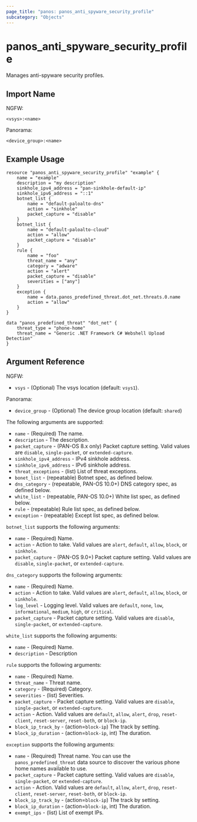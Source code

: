 ```yaml
---
page_title: "panos: panos_anti_spyware_security_profile"
subcategory: "Objects"
---
```


# panos_anti_spyware_security_profile

Manages anti-spyware security profiles.

## Import Name

NGFW:

```shell
<vsys>:<name>
```

Panorama:

```shell
<device_group>:<name>
```


## Example Usage

```hcl
resource "panos_anti_spyware_security_profile" "example" {
    name = "example"
    description = "my description"
    sinkhole_ipv4_address = "pan-sinkhole-default-ip"
    sinkhole_ipv6_address = "::1"
    botnet_list {
        name = "default-paloalto-dns"
        action = "sinkhole"
        packet_capture = "disable"
    }
    botnet_list {
        name = "default-paloalto-cloud"
        action = "allow"
        packet_capture = "disable"
    }
    rule {
        name = "foo"
        threat_name = "any"
        category = "adware"
        action = "alert"
        packet_capture = "disable"
        severities = ["any"]
    }
    exception {
        name = data.panos_predefined_threat.dot_net.threats.0.name
        action = "allow"
    }
}

data "panos_predefined_threat" "dot_net" {
    threat_type = "phone-home"
    threat_name = "Generic .NET Framework C# Webshell Upload Detection"
}
```

## Argument Reference

NGFW:

* `vsys` - (Optional) The vsys location (default: `vsys1`).

Panorama:

* `device_group` - (Optional) The device group location (default: `shared`)

The following arguments are supported:

* `name` - (Required) The name.
* `description` - The description.
* `packet_capture` - (PAN-OS 8.x only) Packet capture setting.  Valid values
  are `disable`, `single-packet`, or `extended-capture`.
* `sinkhole_ipv4_address` - IPv4 sinkhole address.
* `sinkhole_ipv6_address` - IPv6 sinkhole address.
* `threat_exceptions` - (list) List of threat exceptions.
* `bonet_list` - (repeatable) Botnet spec, as defined below.
* `dns_category` - (repeatable, PAN-OS 10.0+) DNS category spec, as defined below.
* `white_list` - (repeatable, PAN-OS 10.0+) White list spec, as defined below.
* `rule` - (repeatable) Rule list spec, as defined below.
* `exception` - (repeatable) Except list spec, as defined below.

`botnet_list` supports the following arguments:

* `name` - (Required) Name.
* `action` - Action to take.  Valid values are `alert`, `default`, `allow`,
  `block`, or `sinkhole`.
* `packet_capture` - (PAN-OS 9.0+) Packet capture setting.  Valid values
  are `disable`, `single-packet`, or `extended-capture`.


`dns_category` supports the following arguments:

* `name` - (Required) Name.
* `action` - Action to take.  Valid values are `alert`, `default`, `allow`,
  `block`, or `sinkhole`.
* `log_level` - Logging level.  Valid values are `default`, `none`, `low`,
  `informational`, `medium`, `high`, or `critical`.
* `packet_capture` - Packet capture setting.  Valid values
  are `disable`, `single-packet`, or `extended-capture`.

`white_list` supports the following arguments:

* `name` - (Required) Name.
* `description` - Description

`rule` supports the following arguments:

* `name` - (Required) Name.
* `threat_name` - Threat name.
* `category` - (Required) Category.
* `severities` - (list) Severities.
* `packet_capture` - Packet capture setting.  Valid values
  are `disable`, `single-packet`, or `extended-capture`.
* `action` - Action.  Valid values are `default`, `allow`, `alert`, `drop`,
  `reset-client`, `reset-server`, `reset-both`, or `block-ip`.
* `block_ip_track_by` - (action=`block-ip`) The track by setting.
* `block_ip_duration` - (action=`block-ip`, int) The duration.

`exception` supports the following arguments:

* `name` - (Required) Threat name.  You can use the `panos_predefined_threat` data
  source to discover the various phone home names available to use.
* `packet_capture` - Packet capture setting.  Valid values
  are `disable`, `single-packet`, or `extended-capture`.
* `action` - Action.  Valid values are `default`, `allow`, `alert`, `drop`,
  `reset-client`, `reset-server`, `reset-both`, or `block-ip`.
* `block_ip_track_by` - (action=`block-ip`) The track by setting.
* `block_ip_duration` - (action=`block-ip`, int) The duration.
* `exempt_ips` - (list) List of exempt IPs.
